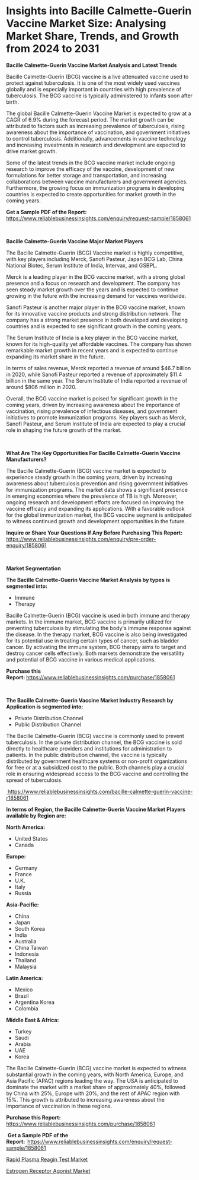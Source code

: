 <p><h1>Insights into Bacille Calmette-Guerin Vaccine Market Size: Analysing Market Share, Trends, and Growth from 2024 to 2031</h1></p><p><strong>Bacille Calmette-Guerin Vaccine Market Analysis and Latest Trends</strong></p>
<p><p>Bacille Calmette-Guerin (BCG) vaccine is a live attenuated vaccine used to protect against tuberculosis. It is one of the most widely used vaccines globally and is especially important in countries with high prevalence of tuberculosis. The BCG vaccine is typically administered to infants soon after birth.</p><p>The global Bacille Calmette-Guerin Vaccine Market is expected to grow at a CAGR of 6.9% during the forecast period. The market growth can be attributed to factors such as increasing prevalence of tuberculosis, rising awareness about the importance of vaccination, and government initiatives to control tuberculosis. Additionally, advancements in vaccine technology and increasing investments in research and development are expected to drive market growth.</p><p>Some of the latest trends in the BCG vaccine market include ongoing research to improve the efficacy of the vaccine, development of new formulations for better storage and transportation, and increasing collaborations between vaccine manufacturers and government agencies. Furthermore, the growing focus on immunization programs in developing countries is expected to create opportunities for market growth in the coming years.</p></p>
<p><strong>Get a Sample PDF of the Report:&nbsp;</strong> <a href="https://www.reliablebusinessinsights.com/enquiry/request-sample/1858061">https://www.reliablebusinessinsights.com/enquiry/request-sample/1858061</a></p>
<p>&nbsp;</p>
<p><strong>Bacille Calmette-Guerin Vaccine Major Market Players</strong></p>
<p><p>The Bacille Calmette-Guerin (BCG) Vaccine market is highly competitive, with key players including Merck, Sanofi Pasteur, Japan BCG Lab, China National Biotec, Serum Institute of India, Intervax, and GSBPL.</p><p>Merck is a leading player in the BCG vaccine market, with a strong global presence and a focus on research and development. The company has seen steady market growth over the years and is expected to continue growing in the future with the increasing demand for vaccines worldwide.</p><p>Sanofi Pasteur is another major player in the BCG vaccine market, known for its innovative vaccine products and strong distribution network. The company has a strong market presence in both developed and developing countries and is expected to see significant growth in the coming years.</p><p>The Serum Institute of India is a key player in the BCG vaccine market, known for its high-quality yet affordable vaccines. The company has shown remarkable market growth in recent years and is expected to continue expanding its market share in the future.</p><p>In terms of sales revenue, Merck reported a revenue of around $46.7 billion in 2020, while Sanofi Pasteur reported a revenue of approximately $11.4 billion in the same year. The Serum Institute of India reported a revenue of around $806 million in 2020.</p><p>Overall, the BCG vaccine market is poised for significant growth in the coming years, driven by increasing awareness about the importance of vaccination, rising prevalence of infectious diseases, and government initiatives to promote immunization programs. Key players such as Merck, Sanofi Pasteur, and Serum Institute of India are expected to play a crucial role in shaping the future growth of the market.</p></p>
<p>&nbsp;</p>
<p><strong>What Are The Key Opportunities For Bacille Calmette-Guerin Vaccine Manufacturers?</strong></p>
<p><p>The Bacille Calmette-Guerin (BCG) vaccine market is expected to experience steady growth in the coming years, driven by increasing awareness about tuberculosis prevention and rising government initiatives for immunization programs. The market data shows a significant presence in emerging economies where the prevalence of TB is high. Moreover, ongoing research and development efforts are focused on improving the vaccine efficacy and expanding its applications. With a favorable outlook for the global immunization market, the BCG vaccine segment is anticipated to witness continued growth and development opportunities in the future.</p></p>
<p><strong>Inquire or Share Your Questions If Any Before Purchasing This Report:</strong> <a href="https://www.reliablebusinessinsights.com/enquiry/pre-order-enquiry/1858061">https://www.reliablebusinessinsights.com/enquiry/pre-order-enquiry/1858061</a></p>
<p>&nbsp;</p>
<p><strong>Market Segmentation</strong></p>
<p><strong>The Bacille Calmette-Guerin Vaccine Market Analysis by types is segmented into:</strong></p>
<p><ul><li>Immune</li><li>Therapy</li></ul></p>
<p><p>Bacille Calmette-Guerin (BCG) vaccine is used in both immune and therapy markets. In the immune market, BCG vaccine is primarily utilized for preventing tuberculosis by stimulating the body's immune response against the disease. In the therapy market, BCG vaccine is also being investigated for its potential use in treating certain types of cancer, such as bladder cancer. By activating the immune system, BCG therapy aims to target and destroy cancer cells effectively. Both markets demonstrate the versatility and potential of BCG vaccine in various medical applications.</p></p>
<p><strong>Purchase this Report:&nbsp;</strong><a href="https://www.reliablebusinessinsights.com/purchase/1858061">https://www.reliablebusinessinsights.com/purchase/1858061</a></p>
<p>&nbsp;</p>
<p><strong>The Bacille Calmette-Guerin Vaccine Market Industry Research by Application is segmented into:</strong></p>
<p><ul><li>Private Distribution Channel</li><li>Public Distribution Channel</li></ul></p>
<p><p>The Bacille Calmette-Guerin (BCG) vaccine is commonly used to prevent tuberculosis. In the private distribution channel, the BCG vaccine is sold directly to healthcare providers and institutions for administration to patients. In the public distribution channel, the vaccine is typically distributed by government healthcare systems or non-profit organizations for free or at a subsidized cost to the public. Both channels play a crucial role in ensuring widespread access to the BCG vaccine and controlling the spread of tuberculosis.</p></p>
<p><a href="https://www.reliablebusinessinsights.com/bacille-calmette-guerin-vaccine-r1858061">&nbsp;https://www.reliablebusinessinsights.com/bacille-calmette-guerin-vaccine-r1858061</a></p>
<p><strong>In terms of Region, the Bacille Calmette-Guerin Vaccine Market Players available by Region are:</strong></p>
<p>
    <p> <strong> North America: </strong>
        <ul>
            <li>United States</li>
            <li>Canada</li>
        </ul>
        </p> 
    <p> <strong> Europe: </strong>
        <ul>
            <li>Germany</li>
            <li>France</li>
            <li>U.K.</li>
            <li>Italy</li>
            <li>Russia</li>
        </ul>
        </p> 
    <p> <strong> Asia-Pacific: </strong>
        <ul>
            <li>China</li>
            <li>Japan</li>
            <li>South Korea</li>
            <li>India</li>
            <li>Australia</li>
            <li>China Taiwan</li>
            <li>Indonesia</li>
            <li>Thailand</li>
            <li>Malaysia</li>
        </ul>
        </p> 
    <p> <strong> Latin America: </strong>
        <ul>
            <li>Mexico</li>
            <li>Brazil</li>
            <li>Argentina Korea</li>
            <li>Colombia</li>
        </ul>
        </p> 
    <p> <strong> Middle East & Africa: </strong>
        <ul>
            <li>Turkey</li>
            <li>Saudi</li>
            <li>Arabia</li>
            <li>UAE</li>
            <li>Korea</li>
        </ul>
    </p>
    </p>
<p><p>The Bacille Calmette-Guerin (BCG) vaccine market is expected to witness substantial growth in the coming years, with North America, Europe, and Asia Pacific (APAC) regions leading the way. The USA is anticipated to dominate the market with a market share of approximately 40%, followed by China with 25%, Europe with 20%, and the rest of APAC region with 15%. This growth is attributed to increasing awareness about the importance of vaccination in these regions.</p></p>
<p><strong>Purchase this Report: </strong><a href="https://www.reliablebusinessinsights.com/purchase/1858061">https://www.reliablebusinessinsights.com/purchase/1858061</a></p>
<p>&nbsp;<strong>Get a Sample PDF of the Report:&nbsp;&nbsp;</strong><a href="https://www.reliablebusinessinsights.com/enquiry/request-sample/1858061">https://www.reliablebusinessinsights.com/enquiry/request-sample/1858061</a></p>
<p><strong></strong></p>
<p><p><a href="https://github.com/wybrqqeb6/Market-Research-Report-List-1/blob/main/rapid-plasma-reagin-test-market.md">Rapid Plasma Reagin Test Market</a></p><p><a href="https://view.publitas.com/reportprime-1/estrogen-receptor-agonist-market-outlook-and-forecast-from-2024-to-2031/">Estrogen Receptor Agonist Market</a></p></p>